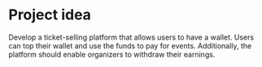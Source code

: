 # Project idea
Develop a ticket-selling platform that allows users to have a wallet.
Users can top their wallet and use the funds to pay for events.
Additionally, the platform should enable organizers to withdraw their earnings.